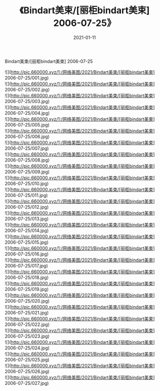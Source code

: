﻿---
layout: post
title:  《Bindart美束/[丽柜bindart美束] 2006-07-25》
date:   2021-01-11
img: http://pic.660000.xyz/1:/网络美图/2021/Bindart美束/[丽柜bindart美束] 2006-07-25/000.jpg
categories: [美女, 清纯, 唯美]
---

Bindart美束/[丽柜bindart美束] 2006-07-25

 ![](http://pic.660000.xyz/1:/网络美图/2021/Bindart美束/[丽柜bindart美束] 2006-07-25/001.jpg) <br>![](http://pic.660000.xyz/1:/网络美图/2021/Bindart美束/[丽柜bindart美束] 2006-07-25/002.jpg) <br>![](http://pic.660000.xyz/1:/网络美图/2021/Bindart美束/[丽柜bindart美束] 2006-07-25/003.jpg) <br>![](http://pic.660000.xyz/1:/网络美图/2021/Bindart美束/[丽柜bindart美束] 2006-07-25/004.jpg) <br>![](http://pic.660000.xyz/1:/网络美图/2021/Bindart美束/[丽柜bindart美束] 2006-07-25/005.jpg) <br>![](http://pic.660000.xyz/1:/网络美图/2021/Bindart美束/[丽柜bindart美束] 2006-07-25/006.jpg) <br>![](http://pic.660000.xyz/1:/网络美图/2021/Bindart美束/[丽柜bindart美束] 2006-07-25/007.jpg) <br>![](http://pic.660000.xyz/1:/网络美图/2021/Bindart美束/[丽柜bindart美束] 2006-07-25/008.jpg) <br>![](http://pic.660000.xyz/1:/网络美图/2021/Bindart美束/[丽柜bindart美束] 2006-07-25/009.jpg) <br>![](http://pic.660000.xyz/1:/网络美图/2021/Bindart美束/[丽柜bindart美束] 2006-07-25/010.jpg) <br>![](http://pic.660000.xyz/1:/网络美图/2021/Bindart美束/[丽柜bindart美束] 2006-07-25/011.jpg) <br>![](http://pic.660000.xyz/1:/网络美图/2021/Bindart美束/[丽柜bindart美束] 2006-07-25/012.jpg) <br>![](http://pic.660000.xyz/1:/网络美图/2021/Bindart美束/[丽柜bindart美束] 2006-07-25/013.jpg) <br>![](http://pic.660000.xyz/1:/网络美图/2021/Bindart美束/[丽柜bindart美束] 2006-07-25/014.jpg) <br>![](http://pic.660000.xyz/1:/网络美图/2021/Bindart美束/[丽柜bindart美束] 2006-07-25/015.jpg) <br>![](http://pic.660000.xyz/1:/网络美图/2021/Bindart美束/[丽柜bindart美束] 2006-07-25/016.jpg) <br>![](http://pic.660000.xyz/1:/网络美图/2021/Bindart美束/[丽柜bindart美束] 2006-07-25/017.jpg) <br>![](http://pic.660000.xyz/1:/网络美图/2021/Bindart美束/[丽柜bindart美束] 2006-07-25/018.jpg) <br>![](http://pic.660000.xyz/1:/网络美图/2021/Bindart美束/[丽柜bindart美束] 2006-07-25/019.jpg) <br>![](http://pic.660000.xyz/1:/网络美图/2021/Bindart美束/[丽柜bindart美束] 2006-07-25/020.jpg) <br>![](http://pic.660000.xyz/1:/网络美图/2021/Bindart美束/[丽柜bindart美束] 2006-07-25/021.jpg) <br>![](http://pic.660000.xyz/1:/网络美图/2021/Bindart美束/[丽柜bindart美束] 2006-07-25/022.jpg) <br>![](http://pic.660000.xyz/1:/网络美图/2021/Bindart美束/[丽柜bindart美束] 2006-07-25/023.jpg) <br>![](http://pic.660000.xyz/1:/网络美图/2021/Bindart美束/[丽柜bindart美束] 2006-07-25/024.jpg) <br>![](http://pic.660000.xyz/1:/网络美图/2021/Bindart美束/[丽柜bindart美束] 2006-07-25/025.jpg) <br>![](http://pic.660000.xyz/1:/网络美图/2021/Bindart美束/[丽柜bindart美束] 2006-07-25/026.jpg) <br>![](http://pic.660000.xyz/1:/网络美图/2021/Bindart美束/[丽柜bindart美束] 2006-07-25/027.jpg) <br>